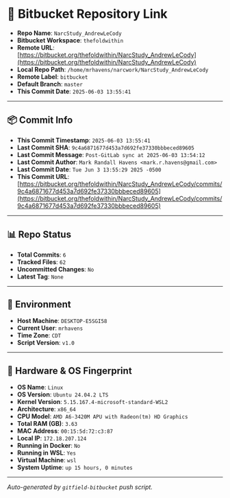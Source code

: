 # 🔗 Bitbucket Repository Link

- **Repo Name**: `NarcStudy_AndrewLeCody`
- **Bitbucket Workspace**: `thefoldwithin`
- **Remote URL**: [https://bitbucket.org/thefoldwithin/NarcStudy_AndrewLeCody](https://bitbucket.org/thefoldwithin/NarcStudy_AndrewLeCody)
- **Local Repo Path**: `/home/mrhavens/narcwork/NarcStudy_AndrewLeCody`
- **Remote Label**: `bitbucket`
- **Default Branch**: `master`
- **This Commit Date**: `2025-06-03 13:55:41`

---

## 📦 Commit Info

- **This Commit Timestamp**: `2025-06-03 13:55:41`
- **Last Commit SHA**: `9c4a6871677d453a7d692fe37330bbbeced89605`
- **Last Commit Message**: `Post-GitLab sync at 2025-06-03 13:54:12`
- **Last Commit Author**: `Mark Randall Havens <mark.r.havens@gmail.com>`
- **Last Commit Date**: `Tue Jun 3 13:55:29 2025 -0500`
- **This Commit URL**: [https://bitbucket.org/thefoldwithin/NarcStudy_AndrewLeCody/commits/9c4a6871677d453a7d692fe37330bbbeced89605](https://bitbucket.org/thefoldwithin/NarcStudy_AndrewLeCody/commits/9c4a6871677d453a7d692fe37330bbbeced89605)

---

## 📊 Repo Status

- **Total Commits**: `6`
- **Tracked Files**: `62`
- **Uncommitted Changes**: `No`
- **Latest Tag**: `None`

---

## 🧭 Environment

- **Host Machine**: `DESKTOP-E5SGI58`
- **Current User**: `mrhavens`
- **Time Zone**: `CDT`
- **Script Version**: `v1.0`

---

## 🧬 Hardware & OS Fingerprint

- **OS Name**: `Linux`
- **OS Version**: `Ubuntu 24.04.2 LTS`
- **Kernel Version**: `5.15.167.4-microsoft-standard-WSL2`
- **Architecture**: `x86_64`
- **CPU Model**: `AMD A6-3420M APU with Radeon(tm) HD Graphics`
- **Total RAM (GB)**: `3.63`
- **MAC Address**: `00:15:5d:72:c3:87`
- **Local IP**: `172.18.207.124`
- **Running in Docker**: `No`
- **Running in WSL**: `Yes`
- **Virtual Machine**: `wsl`
- **System Uptime**: `up 15 hours, 0 minutes`

---

_Auto-generated by `gitfield-bitbucket` push script._
